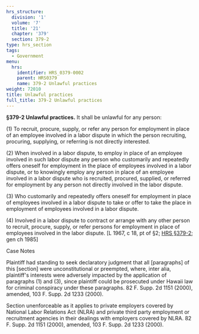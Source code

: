 ```yaml
---
hrs_structure:
  division: '1'
  volume: '7'
  title: '21'
  chapter: '379'
  section: 379-2
type: hrs_section
tags:
  - Government
menu:
  hrs:
    identifier: HRS_0379-0002
    parent: HRS0379
    name: 379-2 Unlawful practices
weight: 72010
title: Unlawful practices
full_title: 379-2 Unlawful practices
---
```

**§379-2 Unlawful practices.** It shall be unlawful for any person:

(1) To recruit, procure, supply, or refer any person for employment in place of an employee involved in a labor dispute in which the person recruiting, procuring, supplying, or referring is not directly interested.

(2) When involved in a labor dispute, to employ in place of an employee involved in such labor dispute any person who customarily and repeatedly offers oneself for employment in the place of employees involved in a labor dispute, or to knowingly employ any person in place of an employee involved in a labor dispute who is recruited, procured, supplied, or referred for employment by any person not directly involved in the labor dispute.

(3) Who customarily and repeatedly offers oneself for employment in place of employees involved in a labor dispute to take or offer to take the place in employment of employees involved in a labor dispute.

(4) Involved in a labor dispute to contract or arrange with any other person to recruit, procure, supply, or refer persons for employment in place of employees involved in the labor dispute. [L 1967, c 18, pt of §2; [HRS §379-2](/title-21/chapter-379/section-379-2/); gen ch 1985]

Case Notes

Plaintiff had standing to seek declaratory judgment that all [paragraphs] of this [section] were unconstitutional or preempted, where, inter alia, plaintiff's interests were adversely impacted by the application of paragraphs (1) and (3), since plaintiff could be prosecuted under Hawaii law for criminal conspiracy under these paragraphs. 82 F. Supp. 2d 1151 (2000), amended, 103 F. Supp. 2d 1233 (2000).

Section unenforceable as it applies to private employers covered by National Labor Relations Act (NLRA) and private third party employment or recruitment agencies in their dealings with employers covered by NLRA. 82 F. Supp. 2d 1151 (2000), amended, 103 F. Supp. 2d 1233 (2000).